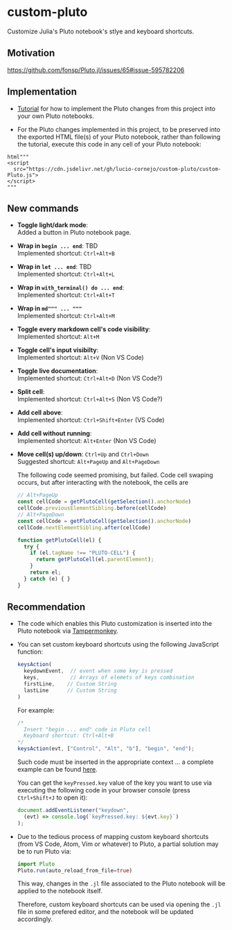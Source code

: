 # custom-pluto
Customize Julia's Pluto notebook's stlye and keyboard shortcuts.

## Motivation 

<https://github.com/fonsp/Pluto.jl/issues/65#issue-595782206>

## Implementation

- [Tutorial](https://youtu.be/PrgwadXNs0U) for how to implement
the Pluto changes from this project into your own Pluto notebooks.

- For the Pluto changes implemented in this project,
to be preserved into the exported HTML file(s) of your Pluto notebook, 
rather than following the tutorial, execute this code in any cell of your Pluto notebook:

```
html"""
<script
  src="https://cdn.jsdelivr.net/gh/lucio-cornejo/custom-pluto/custom-Pluto.js">
</script>
"""
```

## New commands

- **Toggle light/dark mode**: \
  Added a button in Pluto notebook page.

- **Wrap in `begin ... end`**: TBD \
  Implemented shortcut: `Ctrl+Alt+B`

- **Wrap in `let ... end`**: TBD \
  Implemented shortcut: `Ctrl+Alt+L`
  
- **Wrap in `with_terminal() do ... end`**: \
  Implemented shortcut: `Ctrl+Alt+T`

- **Wrap in `md""" ... """`** \
  Implemented shortcut: `Ctrl+Alt+M`
  
- **Toggle every markdown cell's code visibility**: \
  Implemented shortcut: `Alt+M`  

- **Toggle cell's input visibilty**: \
  Implemented shortcut: `Alt+V`  (Non VS Code)

- **Toggle live documentation**: \
  Implemented shortcut: `Ctrl+Alt+D`  (Non VS Code?)

- **Split cell**: \
  Implemented shortcut: `Ctrl+Alt+S`  (Non VS Code?)

- **Add cell above**: \
  Implemented shortcut: `Ctrl+Shift+Enter`  (VS Code)

- **Add cell without running**: \
  Implemented shortcut: `Alt+Enter`  (Non VS Code)

- **Move cell(s) up/down**: `Ctrl+Up` and `Ctrl+Down` \
  Suggested shortcut: `Alt+PageUp` and `Alt+PageDown`

  The following code seemed promising, but failed.
  Code cell swaping occurs, but after interacting
  with the notebook, the cells are 
  ```js
  // Alt+PageUp
  const cellCode = getPlutoCell(getSelection().anchorNode)
  cellCode.previousElementSibling.before(cellCode)
  // Alt+PageDown
  const cellCode = getPlutoCell(getSelection().anchorNode)
  cellCode.nextElementSibling.after(cellCode)

  function getPlutoCell(el) {
    try {
      if (el.tagName !== "PLUTO-CELL") {
        return getPlutoCell(el.parentElement);
      }
      return el;
    } catch (e) { }
  }
  ```

## Recommendation

- The code which enables this Pluto customization
is inserted into the Pluto notebook via
[Tampermonkey](https://chrome.google.com/webstore/detail/tampermonkey/dhdgffkkebhmkfjojejmpbldmpobfkfo?hl=en).

- You can set custom keyboard shortcuts using the
following JavaScript function:
  ```js
  keysAction(
    keydownEvent,  // event when some key is pressed
    keys,          // Arrays of elemets of keys combination
    firstLine,    // Custom String
    lastLine      // Custom String
  )
  ```

  For example:
  ```js
  /*
    Insert "begin ... end" code in Pluto cell
    Keyboard shortcut: Ctrl+Alt+B
  */
  keysAction(evt, ["Control", "Alt", "b"], "begin", "end");
  ```

  Such code must be inserted in the appropriate context ...
  a complete example can be found 
  [here](https://github.com/lucio-cornejo/custom-pluto/blob/main/custom-Pluto.js#L297).

  You can get the `keyPressed.key` value of the key you want to use
  via executing the following code in your browser console 
  (press `Ctrl+Shift+J` to open it):

  ```js
  document.addEventListener("keydown", 
    (evt) => console.log(`keyPressed.key: ${evt.key}`)
  );
  ```

- Due to the tedious process of mapping custom keyboard
shortcuts (from VS Code, Atom, Vim or whatever) to Pluto,
a partial solution may be to run Pluto via:

  ```julia
  import Pluto
  Pluto.run(auto_reload_from_file=true)
  ```

  This way, changes in the `.jl` file associated to the
  Pluto notebook will be applied to the notebook itself.

  Therefore, custom keyboard shortcuts can be used via
  opening the `.jl` file in some prefered editor,
  and the notebook will be updated accordingly.
